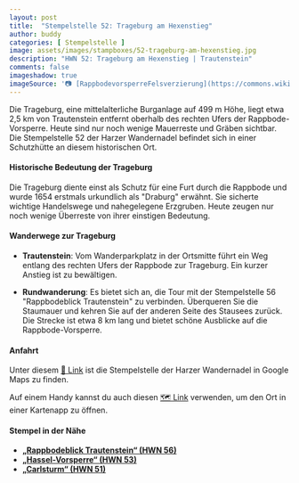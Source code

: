 ```yaml
---
layout: post
title:  "Stempelstelle 52: Trageburg am Hexenstieg"
author: buddy
categories: [ Stempelstelle ]
image: assets/images/stampboxes/52-trageburg-am-hexenstieg.jpg
description: "HWN 52: Trageburg am Hexenstieg | Trautenstein"
comments: false
imageshadow: true
imageSource: '📷 [RappbodevorsperreFelsverzierung](https://commons.wikimedia.org/wiki/File:RappbodevorsperreFelsverzierung.jpg) von <a href="//commons.wikimedia.org/wiki/User:Kassandro" title="User:Kassandro">Kassandro</a> unter Lizenz [CC BY-SA 3.0](https://creativecommons.org/licenses/by-sa/3.0)'
---
```


Die Trageburg, eine mittelalterliche Burganlage auf 499 m Höhe, liegt etwa 2,5 km von Trautenstein entfernt oberhalb des rechten Ufers der Rappbode-Vorsperre. Heute sind nur noch wenige Mauerreste und Gräben sichtbar. Die Stempelstelle 52 der Harzer Wandernadel befindet sich in einer Schutzhütte an diesem historischen Ort.

#### Historische Bedeutung der Trageburg

Die Trageburg diente einst als Schutz für eine Furt durch die Rappbode und wurde 1654 erstmals urkundlich als "Draburg" erwähnt. Sie sicherte wichtige Handelswege und nahegelegene Erzgruben. Heute zeugen nur noch wenige Überreste von ihrer einstigen Bedeutung.

#### Wanderwege zur Trageburg

- **Trautenstein**: Vom Wanderparkplatz in der Ortsmitte führt ein Weg entlang des rechten Ufers der Rappbode zur Trageburg. Ein kurzer Anstieg ist zu bewältigen.

- **Rundwanderung**: Es bietet sich an, die Tour mit der Stempelstelle 56 "Rappbodeblick Trautenstein" zu verbinden. Überqueren Sie die Staumauer und kehren Sie auf der anderen Seite des Stausees zurück. Die Strecke ist etwa 8 km lang und bietet schöne Ausblicke auf die Rappbode-Vorsperre.

#### Anfahrt

Unter diesem [📍 Link](https://www.google.com/maps/dir/?api=1&origin=&destination=51.70275%2C%2010.79121) ist die Stempelstelle der Harzer Wandernadel in Google Maps zu finden.

<div class="android-only">
  Auf einem Handy kannst du auch diesen 
  <a href="geo:51.70275,10.79121">🗺️ Link</a> 
  verwenden, um den Ort in einer Kartenapp zu öffnen.
  <p></p>
</div>

#### Stempel in der Nähe

- [**„Rappbodeblick Trautenstein“ (HWN 56)**](/stempelstelle-056-rappbodeblick-trautenstein)
- [**„Hassel-Vorsperre“ (HWN 53)**](/stempelstelle-053-hassel-vorsperre)
- [**„Carlsturm“ (HWN 51)**](/stempelstelle-051-carlsturm)

